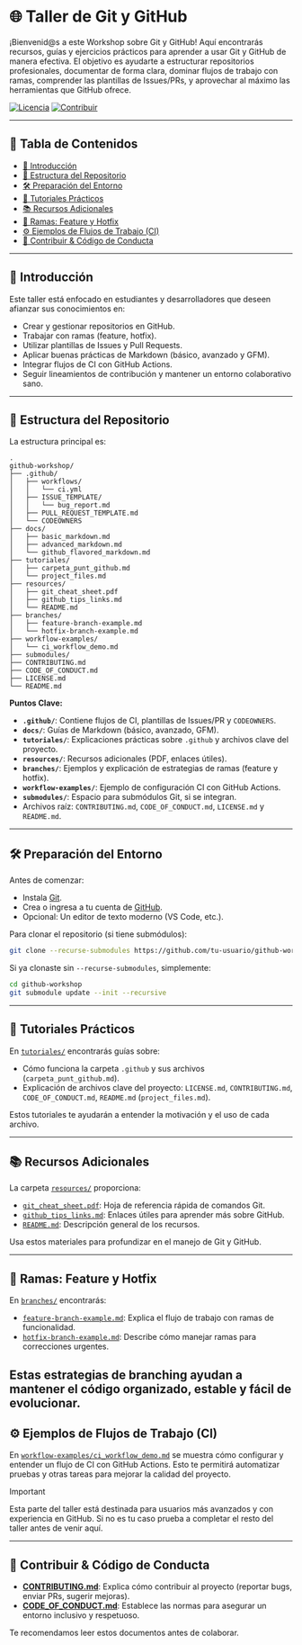 # 🌐 Taller de Git y GitHub

¡Bienvenid@s a este Workshop sobre Git y GitHub! Aquí encontrarás recursos, guías y ejercicios prácticos para aprender a usar Git y GitHub de manera efectiva. El objetivo es ayudarte a estructurar repositorios profesionales, documentar de forma clara, dominar flujos de trabajo con ramas, comprender las plantillas de Issues/PRs, y aprovechar al máximo las herramientas que GitHub ofrece.

[![Licencia](https://img.shields.io/badge/Licencia-MIT-green.svg)](LICENSE.md)
[![Contribuir](https://img.shields.io/badge/Contribuir-Bienvenido-blue.svg)](CONTRIBUTING.md)

---

## 📜 Tabla de Contenidos

- [👋 Introducción](#-introducción)
- [📁 Estructura del Repositorio](#-estructura-del-repositorio)
- [🛠 Preparación del Entorno](#-preparación-del-entorno)
- [🚀 Tutoriales Prácticos](#-tutoriales-prácticos)
- [📚 Recursos Adicionales](#-recursos-adicionales)
- [🌱 Ramas: Feature y Hotfix](#-ramas-feature-y-hotfix)
- [⚙️ Ejemplos de Flujos de Trabajo (CI)](#️-ejemplos-de-flujos-de-trabajo-ci)
- [🤝 Contribuir & Código de Conducta](#-contribuir--código-de-conducta)

---

## 👋 Introducción

Este taller está enfocado en estudiantes y desarrolladores que deseen afianzar sus conocimientos en:

- Crear y gestionar repositorios en GitHub.
- Trabajar con ramas (feature, hotfix).
- Utilizar plantillas de Issues y Pull Requests.
- Aplicar buenas prácticas de Markdown (básico, avanzado y GFM).
- Integrar flujos de CI con GitHub Actions.
- Seguir lineamientos de contribución y mantener un entorno colaborativo sano.

---

## 📁 Estructura del Repositorio

La estructura principal es:

```
.
github-workshop/
├── .github/
│   ├── workflows/
│   │   └── ci.yml
│   ├── ISSUE_TEMPLATE/
│   │   └── bug_report.md
│   ├── PULL_REQUEST_TEMPLATE.md
│   └── CODEOWNERS
├── docs/
│   ├── basic_markdown.md
│   ├── advanced_markdown.md
│   └── github_flavored_markdown.md
├── tutoriales/
│   ├── carpeta_punt_github.md
│   └── project_files.md
├── resources/
│   ├── git_cheat_sheet.pdf
│   ├── github_tips_links.md
│   └── README.md
├── branches/
│   ├── feature-branch-example.md
│   └── hotfix-branch-example.md
├── workflow-examples/
│   └── ci_workflow_demo.md
├── submodules/
├── CONTRIBUTING.md
├── CODE_OF_CONDUCT.md
├── LICENSE.md
└── README.md
```

**Puntos Clave:**

- **`.github/`**: Contiene flujos de CI, plantillas de Issues/PR y `CODEOWNERS`.
- **`docs/`**: Guías de Markdown (básico, avanzado, GFM).
- **`tutoriales/`**: Explicaciones prácticas sobre `.github` y archivos clave del proyecto.
- **`resources/`**: Recursos adicionales (PDF, enlaces útiles).
- **`branches/`**: Ejemplos y explicación de estrategias de ramas (feature y hotfix).
- **`workflow-examples/`**: Ejemplo de configuración CI con GitHub Actions.
- **`submodules/`**: Espacio para submódulos Git, si se integran.
- Archivos raíz: `CONTRIBUTING.md`, `CODE_OF_CONDUCT.md`, `LICENSE.md` y `README.md`.

---

## 🛠 Preparación del Entorno

Antes de comenzar:

- Instala [Git](https://git-scm.com/downloads).
- Crea o ingresa a tu cuenta de [GitHub](https://github.com/).
- Opcional: Un editor de texto moderno (VS Code, etc.).

Para clonar el repositorio (si tiene submódulos):

```bash
git clone --recurse-submodules https://github.com/tu-usuario/github-workshop.git
```

Si ya clonaste sin `--recurse-submodules`, simplemente:

```bash
cd github-workshop
git submodule update --init --recursive
```

---

## 🚀 Tutoriales Prácticos

En [`tutoriales/`](tutoriales/) encontrarás guías sobre:

- Cómo funciona la carpeta `.github` y sus archivos (`carpeta_punt_github.md`).
- Explicación de archivos clave del proyecto: `LICENSE.md`, `CONTRIBUTING.md`, `CODE_OF_CONDUCT.md`, `README.md` (`project_files.md`).

Estos tutoriales te ayudarán a entender la motivación y el uso de cada archivo.

---

## 📚 Recursos Adicionales

La carpeta [`resources/`](resources/) proporciona:

- [`git_cheat_sheet.pdf`](resources/git_cheat_sheet.pdf): Hoja de referencia rápida de comandos Git.
- [`github_tips_links.md`](resources/github_tips_links.md): Enlaces útiles para aprender más sobre GitHub.
- [`README.md`](resources/README.md): Descripción general de los recursos.

Usa estos materiales para profundizar en el manejo de Git y GitHub.

---

## 🌱 Ramas: Feature y Hotfix

En [`branches/`](branches/) encontrarás:

- [`feature-branch-example.md`](branches/feature_branch_example.md): Explica el flujo de trabajo con ramas de funcionalidad.
- [`hotfix-branch-example.md`](branches/hotfix_branch_example.md): Describe cómo manejar ramas para correcciones urgentes.

Estas estrategias de branching ayudan a mantener el código organizado, estable y fácil de evolucionar.
---

## ⚙️ Ejemplos de Flujos de Trabajo (CI)

En [`workflow-examples/ci_workflow_demo.md`](workflow-examples/ci_workflow_demo.md) se muestra cómo configurar y entender un flujo de CI con GitHub Actions. Esto te permitirá automatizar pruebas y otras tareas para mejorar la calidad del proyecto.

> [!IMPORTANT]  
> Esta parte del taller está destinada para usuarios más avanzados y con experiencia en GitHub. Si no es tu caso prueba a completar el resto del taller antes de venir aquí.

---

## 🤝 Contribuir & Código de Conducta

- **[CONTRIBUTING.md](CONTRIBUTING.md)**: Explica cómo contribuir al proyecto (reportar bugs, enviar PRs, sugerir mejoras).
- **[CODE_OF_CONDUCT.md](CODE_OF_CONDUCT.md)**: Establece las normas para asegurar un entorno inclusivo y respetuoso.

Te recomendamos leer estos documentos antes de colaborar.

